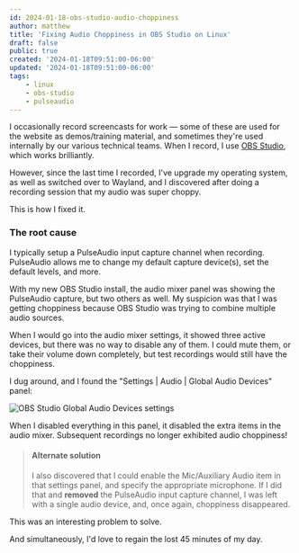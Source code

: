 ```yaml
---
id: 2024-01-18-obs-studio-audio-choppiness
author: matthew
title: 'Fixing Audio Choppiness in OBS Studio on Linux'
draft: false
public: true
created: '2024-01-18T09:51:00-06:00'
updated: '2024-01-18T09:51:00-06:00'
tags:
    - linux
    - obs-studio
    - pulseaudio
---
```

I occasionally record screencasts for work — some of these are used for the website as demos/training material, and sometimes they're used internally by our various technical teams.
When I record, I use [OBS Studio](https://obsproject.com/), which works brilliantly.

However, since the last time I recorded, I've upgrade my operating system, as well as switched over to Wayland, and I discovered after doing a recording session that my audio was super choppy.

This is how I fixed it.

<!--- EXTENDED -->

### The root cause

I typically setup a PulseAudio input capture channel when recording.
PulseAudio allows me to change my default capture device(s), set the default levels, and more.

With my new OBS Studio install, the audio mixer panel was showing the PulseAudio capture, but two others as well.
My suspicion was that I was getting choppiness because OBS Studio was trying to combine multiple audio sources.

When I would go into the audio mixer settings, it showed three active devices, but there was no way to disable any of them.
I could mute them, or take their volume down completely, but test recordings would still have the choppiness.

I dug around, and I found the "Settings | Audio | Global Audio Devices" panel:

![OBS Studio Global Audio Devices settings](/images/blog/2024-01-18-obs-studio-settings-audio-devices.png)

When I disabled everything in this panel, it disabled the extra items in the audio mixer.
Subsequent recordings no longer exhibited audio choppiness!

> #### Alternate solution
> 
> I also discovered that I could enable the Mic/Auxiliary Audio item in that settings panel, and specify the appropriate microphone.
> If I did that and **removed** the PulseAudio input capture channel, I was left with a single audio device, and, once again, choppiness disappeared.

This was an interesting problem to solve.

And simultaneously, I'd love to regain the lost 45 minutes of my day.
